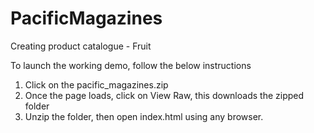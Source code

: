 # PacificMagazines
Creating product catalogue - Fruit

To launch the working demo, follow the below instructions
1. Click on the pacific_magazines.zip
2. Once the page loads, click on View Raw, this downloads the zipped folder
3. Unzip the folder, then open index.html using any browser.
